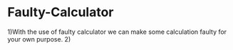 # Faulty-Calculator
1)With the use of faulty calculator we can make some calculation faulty for your own purpose.
2)

